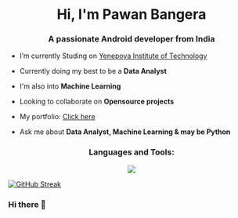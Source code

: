 <h1 align="center">Hi, I'm Pawan Bangera</h1>
<h3 align="center">A passionate Android developer from India</h3>

- I’m currently Studing on [Yenepoya Institute of Technology](https://www.yit.edu.in/)

- Currently doing my best to be a **Data Analyst**

- I'm also into **Machine Learning**

- Looking to collaborate on **Opensource projects**

- My portfolio: [Click here]()

- Ask me about **Data Analyst, Machine Learning & may be Python**


<h3 align="center">Languages and Tools:</h3>
<p align="center">
	<p align="center">
	<a href="https://skillicons.dev">
    		<img src="https://skillicons.dev/icons?i=py,streamlit,sql,c,html,css,androidstudio,powerbi,excel,opengl,vscode&perline=10" />
  	</a> 
</p>


[![GitHub Streak](https://github-readme-streak-stats.herokuapp.com?user=chethazz&theme=dark)](https://git.io/streak-stats)
### Hi there 👋

<!--
**PawanBangera1/PawanBangera1** is a ✨ _special_ ✨ repository because its `README.md` (this file) appears on your GitHub profile.

Here are some ideas to get you started:

- 🔭 I’m currently working on ...
- 🌱 I’m currently learning ...
- 👯 I’m looking to collaborate on ...
- 🤔 I’m looking for help with ...
- 💬 Ask me about ...
- 📫 How to reach me: ...
- 😄 Pronouns: ...
- ⚡ Fun fact: ...
-->
